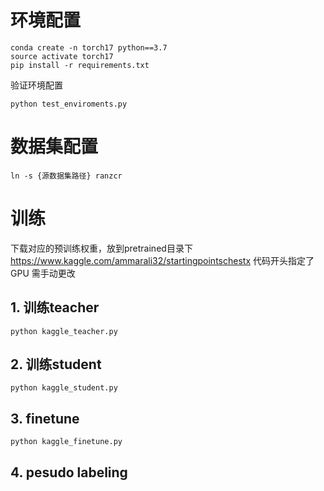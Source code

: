 # 环境配置
```
conda create -n torch17 python==3.7
source activate torch17
pip install -r requirements.txt
```
验证环境配置
```
python test_enviroments.py
```

# 数据集配置
```
ln -s {源数据集路径} ranzcr
```

# 训练
下载对应的预训练权重，放到pretrained目录下  https://www.kaggle.com/ammarali32/startingpointschestx
代码开头指定了GPU 需手动更改
## 1. 训练teacher
```
python kaggle_teacher.py
```
## 2. 训练student
```
python kaggle_student.py
```
## 3. finetune
```
python kaggle_finetune.py
```
## 4. pesudo labeling
